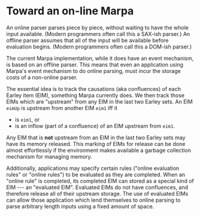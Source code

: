 <!--
Copyright 2022 Jeffrey Kegler
This file is part of Marpa::R2.  Marpa::R2 is free software: you can
redistribute it and/or modify it under the terms of the GNU Lesser
General Public License as published by the Free Software Foundation,
either version 3 of the License, or (at your option) any later version.

Marpa::R2 is distributed in the hope that it will be useful,
but WITHOUT ANY WARRANTY; without even the implied warranty of
MERCHANTABILITY or FITNESS FOR A PARTICULAR PURPOSE.  See the GNU
Lesser General Public License for more details.

You should have received a copy of the GNU Lesser
General Public License along with Marpa::R2.  If not, see
http://www.gnu.org/licenses/.
-->

# Toward an on-line Marpa

An online parser parses
piece by piece, without waiting to have the whole input
available.
(Modern programmers often call this a SAX-ish parser.)
An offline parser assumes that
all of the input will be available before evaluation
begins.
(Modern programmers often call this a DOM-ish parser.)

The current Marpa implementation, while it does have
an event mechanism, is based on an offline parser.
This means that even an application using Marpa's event mechanism
to do online parsing,
must incur the storage costs of a non-online parser.

The essential idea is to track the causations (aka confluences)
of each Earley item (EIM),
something Marpa currently does.
We then track those EIMs which are "upstream" from
any EIM in the last two Earley sets.
An EIM `eimUp` is upstream from another EIM `eim1` iff it
* is `eim1`, or
* is an inflow (part of a confluence) of an EIM upstream from `eim1`.

Any EIM that is **not** upstream from an EIM in the last two
Earley sets may have its memory released.
This marking of EIMs for release
can be done almost effortlessly
if the environment makes available a garbage collection mechanism
for managing memory.

Additionally,
applications may specify certain rules
("online evaluation rules" or "online rules")
to be evaluated as they are completed.
When an "online rule" is completed,
its completed EIM can stored as a special kind of EIM ---
an "evaluated EIM".
Evaluated EIMs do not have confluences,
and therefore release all of their upstream storage.
The use of evaluated EIMs can allow those application which lend themselves to
online parsing to parse arbitrary length inputs using a fixed amount of space.

